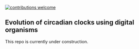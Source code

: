 [![contributions welcome](https://img.shields.io/badge/contributions-welcome-brightgreen.svg?style=flat)](https://github.com/schmelling/clock_evo/issues)

## Evolution of circadian clocks using digital organisms

This repo is currently under construction.
